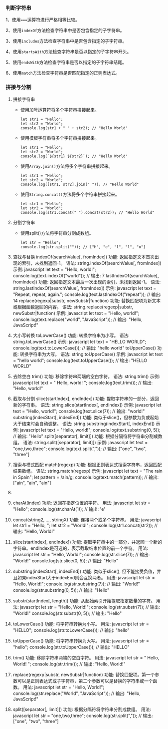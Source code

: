 ### 判断字符串
1、使用`===`运算符进行严格相等比较。

2、使用`indexOf`方法检查字符串中是否包含指定的子字符串。

3、使用`includes`方法检查字符串中是否包含指定的子字符串。

4、使用`startsWith`方法检查字符串是否以指定的子字符串开头。

5、使用`endsWith`方法检查字符串是否以指定的子字符串结尾。

6、使用`match`方法检查字符串是否匹配指定的正则表达式。

### 拼接与分割
1. 拼接字符串
   * 使用加号运算符将多个字符串拼接起来。
      ```
      let str1 = "Hello";
      let str2 = "World";
      console.log(str1 + " " + str2); // "Hello World"
      ```
   * 使用模板字符串将多个字符串拼接起来。
      ```
      let str1 = "Hello";
      let str2 = "World";
      console.log(`${str1} ${str2}`); // "Hello World"
      ```
   * 使用`Array.join()`方法将多个字符串拼接起来。
      ```
      let str1 = "Hello";
      let str2 = "World";
      console.log([str1, str2].join(" ")); // "Hello World"
      ```
   * 使用`String.concat()`方法将多个字符串拼接起来。
      ```
      let str1 = "Hello";
      let str2 = "World";
      console.log(str1.concat(" ").concat(str2)); // "Hello World"
      ``` 
2. 分割字符串
   * 使用split()方法将字符串分割成数组。
      ```
      let str = "Hello";
      console.log(str.split("")); // ["H", "e", "l", "l", "o"]
      ``` 
  

3. 查找与替换
indexOf(searchValue[, fromIndex])
功能: 返回指定文本首次出现的索引，未找到返回-1。
语法: string.indexOf(searchValue[, fromIndex])
示例:
javascript
  let text = "Hello, world!";
  console.log(text.indexOf("world")); // 输出: 7
lastIndexOf(searchValue[, fromIndex])
功能: 返回指定文本最后一次出现的索引，未找到返回-1。
语法: string.lastIndexOf(searchValue[, fromIndex])
示例:
javascript
  let text = "Repeat, repeat, again.";
  console.log(text.lastIndexOf("repeat")); // 输出: 14
replace(regexp|substr, newSubstr|function)
功能: 替换匹配项为新文本或根据函数返回的内容。
语法: string.replace(regexp|substr, newSubstr|function)
示例:
javascript
  let text = "Hello, world!";
  console.log(text.replace("world", "JavaScript")); // 输出: "Hello, JavaScript!"
1. 大小写转换
toLowerCase()
功能: 转换字符串为小写。
语法: string.toLowerCase()
示例:
javascript
  let text = "HELLO WORLD";
  console.log(text.toLowerCase()); // 输出: "hello world"
toUpperCase()
功能: 转换字符串为大写。
语法: string.toUpperCase()
示例:
javascript
  let text = "hello world";
  console.log(text.toUpperCase()); // 输出: "HELLO WORLD"
1. 去除空白
trim()
功能: 移除字符串两端的空白字符。
语法: string.trim()
示例:
javascript
  let text = "   Hello, world!   ";
  console.log(text.trim()); // 输出: "Hello, world!"
1. 截取与分割
slice(startIndex[, endIndex])
功能: 提取字符串的一部分，返回新的字符串。
语法: string.slice(startIndex[, endIndex])
示例:
javascript
  let text = "Hello, world!";
  console.log(text.slice(7)); // 输出: "world!"
substring(indexStart[, indexEnd])
功能: 类似于slice()，但参数为负或起始大于结束时会自动调整。
语法: string.substring(indexStart[, indexEnd])
示例:
javascript
  let text = "Hello, world!";
  console.log(text.substring(0, 5)); // 输出: "Hello"
split([separator[, limit]])
功能: 根据分隔符将字符串分割成数组。
语法: string.split([separator[, limit]])
示例:
javascript
  let text = "one,two,three";
  console.log(text.split(",")); // 输出: ["one", "two", "three"]
1. 搜索与模式匹配
match(regexp)
功能: 根据正则表达式搜索字符串，返回匹配结果数组。
语法: string.match(regexp)
示例:
javascript
  let text = "The rain in Spain";
  let pattern = /ain/g;
  console.log(text.match(pattern)); // 输出: ["ain", "ain", "ain"]
7.
1. charAt(index)
功能: 返回在指定位置的字符。
用法:
javascript
  let str = "Hello";
  console.log(str.charAt(1)); // 输出: 'e'
1. concat(string2, ..., stringX)
功能: 连接两个或多个字符串。
用法:
javascript
  let str1 = "Hello, ";
  let str2 = "World!";
  console.log(str1.concat(str2)); // 输出: "Hello, World!"
1. slice(startIndex[, endIndex])
功能: 提取字符串中的一部分，并返回一个新的字符串。endIndex是可选的，表示截取结束位置的前一个字符。
用法:
javascript
  let str = "Hello, World!";
  console.log(str.slice(7)); // 输出: "World!"
  console.log(str.slice(0, 5)); // 输出: "Hello"
1. substring(indexStart[, indexEnd])
功能: 类似于slice(), 但不能接受负值，并且如果indexStart大于indexEnd则会互换两者。
用法:
javascript
  let str = "Hello, World!";
  console.log(str.substring(7)); // 输出: "World!"
  console.log(str.substring(0, 5)); // 输出: "Hello"
1. substr(startIndex[, length])
功能: 从起始索引开始提取指定数量的字符。
用法:
javascript
  let str = "Hello, World!";
  console.log(str.substr(7)); // 输出: "World!"
  console.log(str.substr(0, 5)); // 输出: "Hello"
1. toLowerCase()
功能: 将字符串转换为小写。
用法:
javascript
  let str = "HELLO";
  console.log(str.toLowerCase()); // 输出: "hello"
1. toUpperCase()
功能: 将字符串转换为大写。
用法:
javascript
  let str = "hello";
  console.log(str.toUpperCase()); // 输出: "HELLO"
1. trim()
功能: 移除字符串两端的空白字符。
用法:
javascript
  let str = "   Hello, World!   ";
  console.log(str.trim()); // 输出: "Hello, World!"
1.  replace(regexp|substr, newSubstr|function)
功能: 替换匹配项。第一个参数可以是正则表达式或子字符串，第二个参数可以是替换的字符串或一个函数。
用法:
javascript
  let str = "Hello, World!";
  console.log(str.replace("World", "JavaScript")); // 输出: "Hello, JavaScript!"
1.  split([separator[, limit]])
功能: 根据分隔符将字符串分割成数组。
用法:
javascript
  let str = "one,two,three";
  console.log(str.split(",")); // 输出: ["one", "two", "three"]
